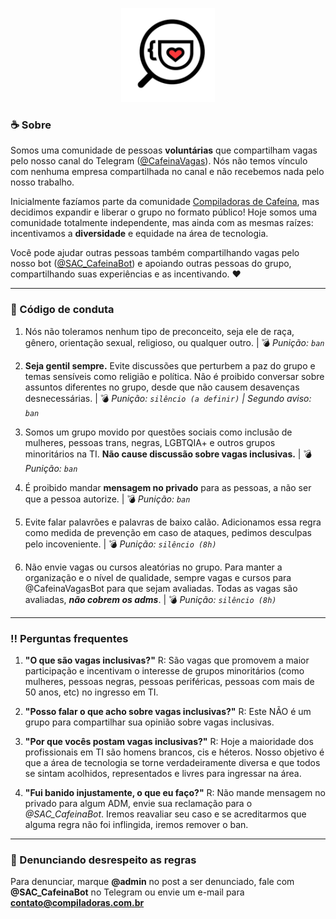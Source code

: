 <p align="center">
  <img src="logo-cafeina-vagas.jpg" width="150">
</p>

### :coffee: Sobre
Somos uma comunidade de pessoas **voluntárias** que compartilham vagas pelo nosso canal do Telegram ([@CafeinaVagas](https://t.me/CafeinaVagas)). Nós não temos vínculo com nenhuma empresa compartilhada no canal e não recebemos nada pelo nosso trabalho.

Inicialmente fazíamos parte da comunidade [Compiladoras de Cafeína](https://www.instagram.com/compiladoras/), mas decidimos expandir e liberar o grupo no formato público! Hoje somos uma comunidade totalmente independente, mas ainda com as mesmas raízes: incentivamos a **diversidade** e equidade na área de tecnologia.

Você pode ajudar outras pessoas também compartilhando vagas pelo nosso bot ([@SAC_CafeinaBot](https://t.me/SAC_CafeinaBot)) e apoiando outras pessoas do grupo, compartilhando suas experiências e as incentivando. :hearts:

---

### :memo: Código de conduta 

1. Nós não toleramos nenhum tipo de preconceito, seja ele de raça, gênero, orientação sexual, religioso, ou qualquer outro. | :bomb: *Punição: `ban`*

2. **Seja gentil sempre.** Evite discussões que perturbem a paz do grupo e temas sensíveis como religião e política. Não é proibido conversar sobre assuntos diferentes no grupo, desde que não causem desavenças desnecessárias.  | :bomb: *Punição: `silêncio (a definir)` | Segundo aviso: `ban`*

3. Somos um grupo movido por questões sociais como inclusão de mulheres, pessoas trans, negras, LGBTQIA+ e outros grupos minoritários na TI. **Não cause discussão sobre vagas inclusivas.** | :bomb: *Punição: `ban`*

4. É proibido mandar **mensagem no privado** para as pessoas, a não ser que a pessoa autorize. | :bomb: *Punição: `ban`*

5. Evite falar palavrões e palavras de baixo calão. Adicionamos essa regra como medida de prevenção em caso de ataques, pedimos desculpas pelo incoveniente. | :bomb: *Punição: `silêncio (8h)`*

6. Não envie vagas ou cursos aleatórias no grupo. Para manter a organização e o nível de qualidade, sempre vagas e cursos para @CafeinaVagasBot para que sejam avaliadas. Todas as vagas são avaliadas, ***não cobrem os adms***. | :bomb: *Punição: `silêncio (8h)`*

---

### :bangbang: Perguntas frequentes

1. **"O que são vagas inclusivas?"** R: São vagas que promovem a maior participação e incentivam o interesse de grupos minoritários (como mulheres, pessoas negras, pessoas periféricas, pessoas com mais de 50 anos, etc) no ingresso em TI.

2. **"Posso falar o que acho sobre vagas inclusivas?"** R: Este NÃO é um grupo para compartilhar sua opinião sobre vagas inclusivas.

3. **"Por que vocês postam vagas inclusivas?"** R: Hoje a maioridade dos profissionais em TI são homens brancos, cis e héteros. Nosso objetivo é que a área de tecnologia se torne verdadeiramente diversa e que todos se sintam acolhidos, representados e livres para ingressar na área.

4. **"Fui banido injustamente, o que eu faço?"** R: Não mande mensagem no privado para algum ADM, envie sua reclamação para o *@SAC_CafeinaBot*. Iremos reavaliar seu caso e se acreditarmos que alguma regra não foi inflingida, iremos remover o ban.

---

### :loudspeaker: Denunciando desrespeito as regras

Para denunciar, marque **@admin** no post a ser denunciado, fale com **@SAC_CafeinaBot** no Telegram ou envie um e-mail para **contato@compiladoras.com.br**
